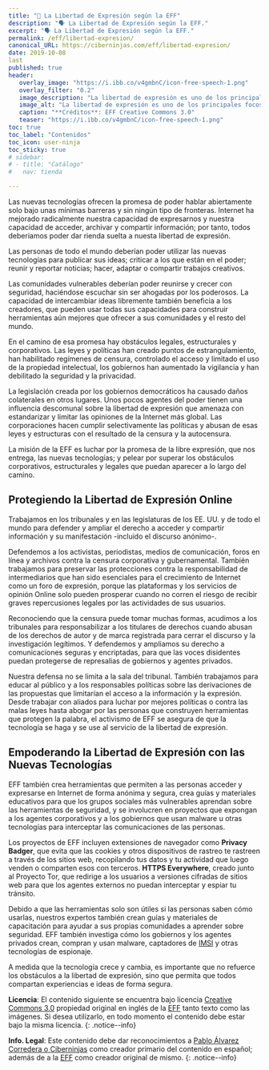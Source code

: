 ```yaml
---
title: "📢 La Libertad de Expresión según la EFF"
description: "🗣 La Libertad de Expresión según la EFF."
excerpt: "🗣 La Libertad de Expresión según la EFF."
permalink: /eff/libertad-expresion/
canonical_URL: https://ciberninjas.com/eff/libertad-expresion/
date: 2019-10-08
last
published: true
header:
   overlay_image: "https://i.ibb.co/v4gmbnC/icon-free-speech-1.png"
   overlay_filter: "0.2"
   image_description: "La libertad de expresión es uno de los principales focos de preocupación dentro de la Fundación Frontera Electrónica \ Visto en Ciberninjas"
   image_alt: "La libertad de expresión es uno de los principales focos de preocupación dentro de la Fundación Frontera Electrónica \ Visto en Ciberninjas"
   caption: "**Créditos**: EFF Creative Commons 3.0"
   teaser: "https://i.ibb.co/v4gmbnC/icon-free-speech-1.png"
toc: true
toc_label: "Contenidos"
toc_icon: user-ninja
toc_sticky: true
# sidebar:
# - title: "Catálogo"
#   nav: tienda

---
```


Las nuevas tecnologías ofrecen la promesa de poder hablar abiertamente solo bajo unas mínimas barreras y sin ningún tipo de fronteras. Internet ha mejorado radicalmente nuestra capacidad de expresarnos y nuestra capacidad de acceder, archivar y compartir información; por tanto, todos deberiamos poder dar rienda suelta a nuesta libertad de expresión.

Las personas de todo el mundo deberían poder utilizar las nuevas tecnologías para publicar sus ideas; criticar a los que están en el poder; reunir y reportar noticias; hacer, adaptar o compartir trabajos creativos.

Las comunidades vulnerables deberían poder reunirse y crecer con seguridad, haciéndose escuchar sin ser ahogadas por los poderosos. La capacidad de intercambiar ideas libremente también beneficia a los creadores, que pueden usar todas sus capacidades para construir herramientas aún mejores que ofrecer a sus comunidades y el resto del mundo.

En el camino de esa promesa hay obstáculos legales, estructurales y corporativos. Las leyes y políticas han creado puntos de estrangulamiento, han habilitado regímenes de censura, controlado el acceso y limitado el uso de la propiedad intelectual, los gobiernos han aumentado la vigilancia y han debilitado la seguridad y la privacidad.

La legislación creada por los gobiernos democráticos ha causado daños colaterales en otros lugares. Unos pocos agentes del poder tienen una influencia descomunal sobre la libertad de expresión que amenaza con estandarizar y limitar las opiniones de la Internet más global. Las corporaciones hacen cumplir selectivamente las políticas y abusan de esas leyes y estructuras con el resultado de la censura y la autocensura.

La misión de la EFF es luchar por la promesa de la libre expresión, que nos entrega, las nuevas tecnologías; y pelear por superar los obstáculos corporativos, estructurales y legales que puedan aparecer a lo largo del camino.

## Protegiendo la Libertad de Expresión Online

Trabajamos en los tribunales y en las legislaturas de los EE. UU. y de todo el mundo para defender y ampliar el derecho a acceder y compartir información y su manifestación -incluido el discurso anónimo-.

Defendemos a los activistas, periodistas, medios de comunicación, foros en línea y archivos contra la censura corporativa y gubernamental. También trabajamos para preservar las protecciones contra la responsabilidad de intermediarios que han sido esenciales para el crecimiento de Internet como un foro de expresión, porque las plataformas y los servicios de opinión Online solo pueden prosperar cuando no corren el riesgo de recibir graves repercusiones legales por las actividades de sus usuarios.

Reconociendo que la censura puede tomar muchas formas, acudimos a los tribunales para responsabilizar a los titulares de derechos cuando abusan de los derechos de autor y de marca registrada para cerrar el discurso y la investigación legítimos. Y defendemos y ampliamos su derecho a comunicaciones seguras y encriptadas, para que las voces disidentes puedan protegerse de represalias de gobiernos y agentes privados.

Nuestra defensa no se limita a la sala del tribunal. También trabajamos para educar al público y a los responsables políticas sobre las derivaciones de las propuestas que limitarían el acceso a la información y la expresión. Desde trabajar con aliados para luchar por mejores políticas o contra las malas leyes hasta abogar por las personas que construyen herramientas que protegen la palabra, el activismo de EFF se asegura de que la tecnología se haga y se use al servicio de la libertad de expresión.

## Empoderando la Libertad de Expresión con las Nuevas Tecnologías

EFF también crea herramientas que permiten a las personas acceder y expresarse en Internet de forma anónima y segura, crea guías y materiales educativos para que los grupos sociales más vulnerables aprendan sobre las herramientas de seguridad, y se involucren en proyectos que expongan a los agentes corporativos y a los gobiernos que usan malware u otras tecnologías para interceptar las comunicaciones de las personas.

Los proyectos de EFF incluyen extensiones de navegador como **Privacy Badger**, que evita que las cookies y otros dispositivos de rastreo te rastreen a través de los sitios web, recopilando tus datos y tu actividad que luego venden o comparten esos con terceros. **HTTPS Everywhere**, creado junto al Proyecto Tor, que redirige a los usuarios a versiones cifradas de sitios web para que los agentes externos no puedan interceptar y espiar tu tránsito.

Debido a que las herramientas solo son útiles si las personas saben cómo usarlas, nuestros expertos también crean guías y materiales de capacitación para ayudar a sus propias comunidades a aprender sobre seguridad. EFF también investiga cómo los gobiernos y los agentes privados crean, compran y usan malware, captadores de [IMSI](/wiki/imsi) y otras tecnologías de espionaje.
<!-- traducir en la wikipedia https://en.wikipedia.org/wiki/International_mobile_subscriber_identity -->

A medida que la tecnología crece y cambia, es importante que no refuerce los obstáculos a la libertad de expresión, sino que permita que todos compartan experiencias e ideas de forma segura.

**Licencia**: El contenido siguiente se encuentra bajo licencia [Creative Commons 3.0](https://creativecommons.org/licenses/by-sa/3.0/deed.es) propiedad original en inglés de la [EFF](https://kutt.it/eff) tanto texto como las imágenes. Si desea utilizarlo, en todo momento el contenido debe estar bajo la misma licencia.
{: .notice--info}

**Info. Legal**: Este contenido debe dar reconocimientos a [Pablo Álvarez Corredera o Ciberninjas](https://kutt.it/ciberninjas) como creador primario del contenido en español; además de a la [EFF](https://kutt.it/eff) como creador original de mismo.
{: .notice--info}
